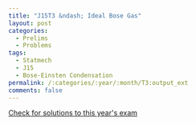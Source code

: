 ```yaml
---
title: "J15T3 &ndash; Ideal Bose Gas"
layout: post
categories:
  - Prelims
  - Problems
tags:
  - Statmech
  - J15
  - Bose-Einsten Condensation
permalink: /:categories/:year/:month/T3:output_ext
comments: false
---
```

<object data="2015J3T.pdf" type="application/pdf" width="100%" height="500"></object>
<div class="message"><a href='https://princetonprelim.com/prelim/34/'>Check for solutions to this year's exam</a></div>
